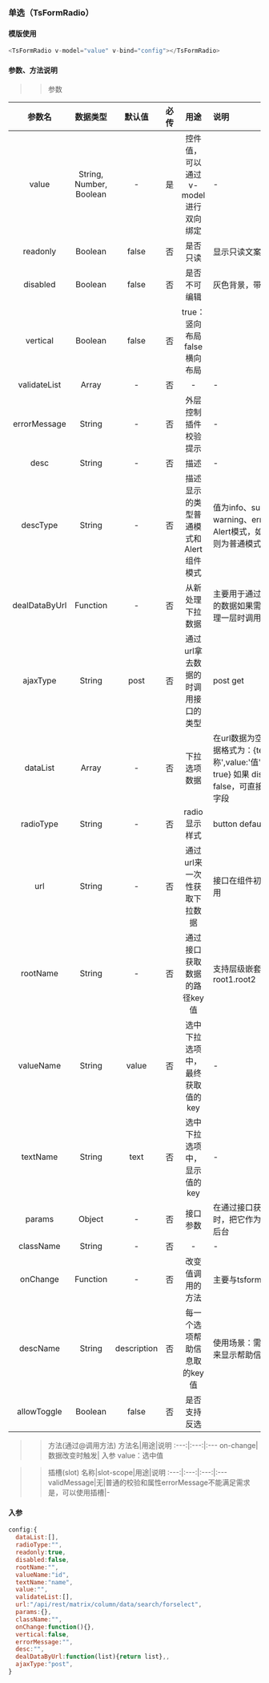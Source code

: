 ### 单选（TsFormRadio）  


#### 模版使用
```javascript
<TsFormRadio v-model="value" v-bind="config"></TsFormRadio>
```

#### 参数、方法说明


>> 参数


参数名|数据类型|默认值|必传|用途|说明
:---:|:---:|:---:|:---:|:---:|:---|
value|String, Number, Boolean|-|是|控件值，可以通过v-model进行双向绑定|-
readonly|Boolean|false|否|是否只读|显示只读文案
disabled|Boolean|false|否|是否不可编辑|灰色背景，带边框样式
vertical|Boolean|false|否|true：竖向布局  false 横向布局
validateList|Array|-|否|-|-
errorMessage|String|-|否|外层控制插件校验提示|-
desc|String|-|否|描述|-
descType|String|-|否|描述显示的类型普通模式和Alert组件模式|值为info、success、warning、error时为Alert模式，如果值为空则为普通模式
dealDataByUrl|Function|-|否|从新处理下拉数据|主要用于通过接口获取的数据如果需要从新处理一层时调用
ajaxType|String|post|否|通过url拿去数据的时调用接口的类型|post get
dataList|Array|-|否|下拉选项数据|在url数据为空时有效 数据格式为：{text:'名称',value:'值',disabled: true} 如果 disabled 为false，可直接不加这个字段
radioType|String|-|否|radio显示样式|button default
url|String|-|否|通过url来一次性获取下拉数据|接口在组件初始化时调用
rootName|String|-|否|通过接口获取数据的路径key值|支持层级嵌套如果 root1.root2
valueName|String|value|否|选中下拉选项中，最终获取值的key|-
textName|String|text|否|选中下拉选项中，显示值的key|-
params|Object|-|否|接口参数|在通过接口获取数据时，把它作为参数带入后台
className|String|-|否|-|-
onChange|Function|-|否|改变值调用的方法|主要与tsform一起使用
descName|String|description|否|每一个选项帮助信息取的key值|使用场景：需要Tooltip 来显示帮助信息
allowToggle|Boolean|false|否|是否支持反选

>>  方法(通过@调用方法)
 方法名|用途|说明
:---:|:---:|:---
on-change|数据改变时触发| 入参 value：选中值


>>  插槽(slot)
 名称|slot-scope|用途|说明
:---:|:---:|:---:|:---
validMessage|无|普通的校验和属性errorMessage不能满足需求是，可以使用插槽|-

#### 入参

```javascript
config:{
  dataList:[],
  radioType:"",
  readonly:true,
  disabled:false,
  rootName:"",
  valueName:"id",
  textName:"name",
  value:"",
  validateList:[],
  url:"/api/rest/matrix/column/data/search/forselect",
  params:{},
  className:"",
  onChange:function(){},
  vertical:false,
  errorMessage:"",
  desc:"",
  dealDataByUrl:function(list){return list},,
  ajaxType:"post",
}
```
